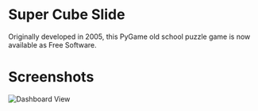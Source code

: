 # Super Cube Slide

Originally developed in 2005, this PyGame old school puzzle game is now available as Free Software.


Screenshots
======
![Dashboard View](http://markkimsal.github.io/ss/supercubeslide.png)
